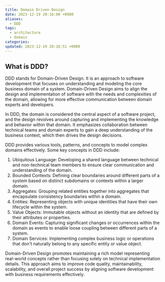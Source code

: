 ```yaml
---
title: Domain Driven Design
date: 2023-12-19 20:16:00 +0900
aliases:
  - DDD
tags:
  - architecture
  - domain
categories: 
updated: 2023-12-19 20:16:51 +0900
---
```


## What is DDD?

DDD stands for Domain-Driven Design. It is an approach to software development that focuses on understanding and modeling the core business domain of a system. Domain-Driven Design aims to align the design and implementation of software with the needs and complexities of the domain, allowing for more effective communication between domain experts and developers.

In DDD, the domain is considered the central aspect of a software project, and the design revolves around capturing and implementing the knowledge and behavior within that domain. It emphasizes collaboration between technical teams and domain experts to gain a deep understanding of the business context, which then drives the design decisions.

DDD provides various tools, patterns, and concepts to model complex domains effectively. Some key concepts in DDD include:

1. Ubiquitous Language: Developing a shared language between technical and non-technical team members to ensure clear communication and understanding of the domain.
2. Bounded Contexts: Defining clear boundaries around different parts of a system based on distinct subdomains or contexts within a larger domain.
3. Aggregates: Grouping related entities together into aggregates that encapsulate consistency boundaries within a domain.
4. Entities: Representing objects with unique identities that have their own lifecycle within the system.
5. Value Objects: Immutable objects without an identity that are defined by their attributes or properties.
6. Domain Events: Capturing significant changes or occurrences within the domain as events to enable loose coupling between different parts of a system.
7. Domain Services: Implementing complex business logic or operations that don't naturally belong to any specific entity or value object.

Domain-Driven Design promotes maintaining a rich model representing real-world concepts rather than focusing solely on technical implementation details. This approach aims to improve code quality, maintainability, scalability, and overall project success by aligning software development with business requirements effectively.
